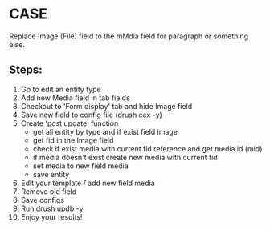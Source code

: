 # CASE
Replace Image (File) field to the mMdia field for paragraph or something else.

## Steps:
1. Go to edit an entity type
2. Add new Media field in tab fields
3. Checkout to 'Form display' tab and hide Image field
4. Save new field to config file (drush cex -y)
5. Create 'post update' function
   - get all entity by type and if exist field image 
   - get fid in the Image field
   - check if exist media with current fid reference and get media id (mid)
   - if media doesn't exist create new media with current fid
   - set media to new field media
   - save entity
6. Edit your template / add new field media
7. Remove old field
8. Save configs
9. Run drush updb -y
10. Enjoy your results!